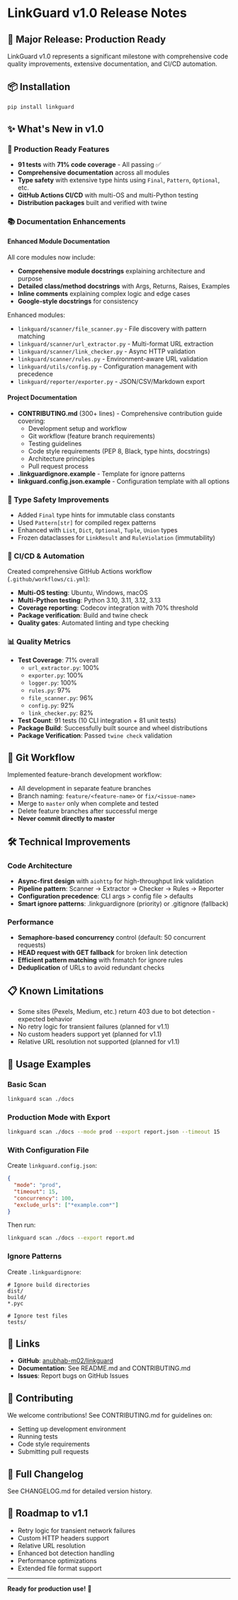 # LinkGuard v1.0 Release Notes

## 🎉 Major Release: Production Ready

LinkGuard v1.0 represents a significant milestone with comprehensive code quality improvements, extensive documentation, and CI/CD automation.

## 📦 Installation

```bash
pip install linkguard
```

## ✨ What's New in v1.0

### 🎯 Production Ready Features
- **91 tests** with **71% code coverage** - All passing ✅
- **Comprehensive documentation** across all modules
- **Type safety** with extensive type hints using `Final`, `Pattern`, `Optional`, etc.
- **GitHub Actions CI/CD** with multi-OS and multi-Python testing
- **Distribution packages** built and verified with twine

### 📚 Documentation Enhancements

#### Enhanced Module Documentation
All core modules now include:
- **Comprehensive module docstrings** explaining architecture and purpose
- **Detailed class/method docstrings** with Args, Returns, Raises, Examples
- **Inline comments** explaining complex logic and edge cases
- **Google-style docstrings** for consistency

Enhanced modules:
- `linkguard/scanner/file_scanner.py` - File discovery with pattern matching
- `linkguard/scanner/url_extractor.py` - Multi-format URL extraction
- `linkguard/scanner/link_checker.py` - Async HTTP validation
- `linkguard/scanner/rules.py` - Environment-aware URL validation
- `linkguard/utils/config.py` - Configuration management with precedence
- `linkguard/reporter/exporter.py` - JSON/CSV/Markdown export

#### Project Documentation
- **CONTRIBUTING.md** (300+ lines) - Comprehensive contribution guide covering:
  - Development setup and workflow
  - Git workflow (feature branch requirements)
  - Testing guidelines
  - Code style requirements (PEP 8, Black, type hints, docstrings)
  - Architecture principles
  - Pull request process
- **.linkguardignore.example** - Template for ignore patterns
- **linkguard.config.json.example** - Configuration template with all options

### 🔧 Type Safety Improvements
- Added `Final` type hints for immutable class constants
- Used `Pattern[str]` for compiled regex patterns
- Enhanced with `List`, `Dict`, `Optional`, `Tuple`, `Union` types
- Frozen dataclasses for `LinkResult` and `RuleViolation` (immutability)

### 🚀 CI/CD & Automation
Created comprehensive GitHub Actions workflow (`.github/workflows/ci.yml`):
- **Multi-OS testing**: Ubuntu, Windows, macOS
- **Multi-Python testing**: Python 3.10, 3.11, 3.12, 3.13
- **Coverage reporting**: Codecov integration with 70% threshold
- **Package verification**: Build and twine check
- **Quality gates**: Automated linting and type checking

### 📊 Quality Metrics
- **Test Coverage**: 71% overall
  - `url_extractor.py`: 100%
  - `exporter.py`: 100%
  - `logger.py`: 100%
  - `rules.py`: 97%
  - `file_scanner.py`: 96%
  - `config.py`: 92%
  - `link_checker.py`: 82%
- **Test Count**: 91 tests (10 CLI integration + 81 unit tests)
- **Package Build**: Successfully built source and wheel distributions
- **Package Verification**: Passed `twine check` validation

## 🔄 Git Workflow
Implemented feature-branch development workflow:
- All development in separate feature branches
- Branch naming: `feature/<feature-name>` or `fix/<issue-name>`
- Merge to `master` only when complete and tested
- Delete feature branches after successful merge
- **Never commit directly to master**

## 🛠️ Technical Improvements

### Code Architecture
- **Async-first design** with `aiohttp` for high-throughput link validation
- **Pipeline pattern**: Scanner → Extractor → Checker → Rules → Reporter
- **Configuration precedence**: CLI args > config file > defaults
- **Smart ignore patterns**: .linkguardignore (priority) or .gitignore (fallback)

### Performance
- **Semaphore-based concurrency** control (default: 50 concurrent requests)
- **HEAD request with GET fallback** for broken link detection
- **Efficient pattern matching** with fnmatch for ignore rules
- **Deduplication** of URLs to avoid redundant checks

## 📋 Known Limitations
- Some sites (Pexels, Medium, etc.) return 403 due to bot detection - expected behavior
- No retry logic for transient failures (planned for v1.1)
- No custom headers support yet (planned for v1.1)
- Relative URL resolution not supported (planned for v1.1)

## 🎯 Usage Examples

### Basic Scan
```bash
linkguard scan ./docs
```

### Production Mode with Export
```bash
linkguard scan ./docs --mode prod --export report.json --timeout 15
```

### With Configuration File
Create `linkguard.config.json`:
```json
{
  "mode": "prod",
  "timeout": 15,
  "concurrency": 100,
  "exclude_urls": ["*example.com*"]
}
```

Then run:
```bash
linkguard scan ./docs --export report.md
```

### Ignore Patterns
Create `.linkguardignore`:
```
# Ignore build directories
dist/
build/
*.pyc

# Ignore test files
tests/
```

## 🔗 Links
- **GitHub**: [anubhab-m02/linkguard](https://github.com/anubhab-m02/linkguard)
- **Documentation**: See README.md and CONTRIBUTING.md
- **Issues**: Report bugs on GitHub Issues

## 🙏 Contributing
We welcome contributions! See CONTRIBUTING.md for guidelines on:
- Setting up development environment
- Running tests
- Code style requirements
- Submitting pull requests

## 📝 Full Changelog
See CHANGELOG.md for detailed version history.

## 🚧 Roadmap to v1.1
- Retry logic for transient network failures
- Custom HTTP headers support
- Relative URL resolution
- Enhanced bot detection handling
- Performance optimizations
- Extended file format support

---

**Ready for production use!** 🎉
